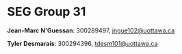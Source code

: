 # SEG Group 31

**Jean-Marc N'Guessan**: 300289497, jngue102@uottawa.ca

**Tyler Desmarais**: 300294396, tdesm101@uottawa.ca
